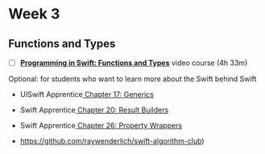 # Week 3

## Functions and Types

- [ ] [**Programming in Swift: Functions and Types**](https://www.raywenderlich.com/28433240-programming-in-swift-functions-types) video course (4h 33m)

Optional: for students who want to learn more about the Swift behind Swift
- UISwift Apprentice[ Chapter 17: Generics](https://www.raywenderlich.com/books/swift-apprentice/v7.0/chapters/17-generics)
- Swift Apprentice[ Chapter 20: Result Builders](https://www.raywenderlich.com/books/swift-apprentice/v7.0/chapters/20-result-builders)
- Swift Apprentice[ Chapter 26: Property Wrappers](https://www.raywenderlich.com/books/swift-apprentice/v7.0/chapters/26-property-wrappers)

- https://github.com/raywenderlich/swift-algorithm-club)
